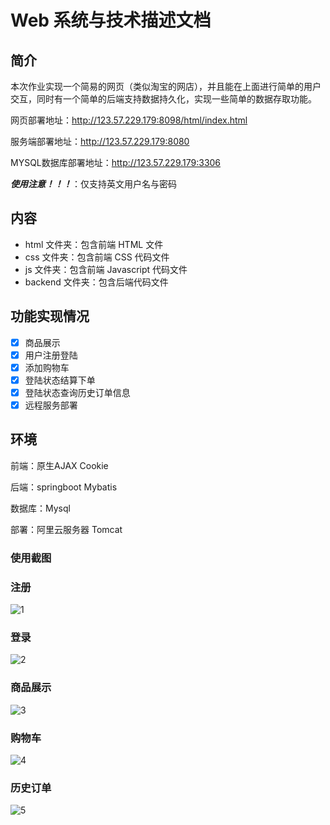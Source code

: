 # Web 系统与技术描述文档

## 简介

本次作业实现一个简易的网页（类似淘宝的网店），并且能在上面进行简单的用户交互，同时有一个简单的后端支持数据持久化，实现一些简单的数据存取功能。

网页部署地址：http://123.57.229.179:8098/html/index.html

服务端部署地址：http://123.57.229.179:8080

MYSQL数据库部署地址：http://123.57.229.179:3306

***使用注意！！！***：仅支持英文用户名与密码

## 内容

- html 文件夹：包含前端 HTML 文件
- css 文件夹：包含前端 CSS 代码文件
- js 文件夹：包含前端 Javascript 代码文件
- backend 文件夹：包含后端代码文件

## 功能实现情况

+ [x] 商品展示
+ [x] 用户注册登陆
+ [x] 添加购物车
+ [x] 登陆状态结算下单
+ [x] 登陆状态查询历史订单信息
+ [x] 远程服务部署

## 环境

前端：原生AJAX Cookie

后端：springboot Mybatis

数据库：Mysql

部署：阿里云服务器 Tomcat

### 使用截图

### 注册

![1](https://tva1.sinaimg.cn/large/007S8ZIlly1gf7gidzxzvj321c0u046d.jpg)

### 登录

![2](https://tva1.sinaimg.cn/large/007S8ZIlly1gf7gik0n4ij32800u04qp.jpg)

### 商品展示

![3](https://tva1.sinaimg.cn/large/007S8ZIlly1gf7giob40sj30u00z2x6q.jpg)

### 购物车

![4](https://tva1.sinaimg.cn/large/007S8ZIlly1gf7gitkz00j31sh0u0n3q.jpg)

### 历史订单

![5](https://tva1.sinaimg.cn/large/007S8ZIlly1gf7gixsbvaj323x0u0789.jpg)
